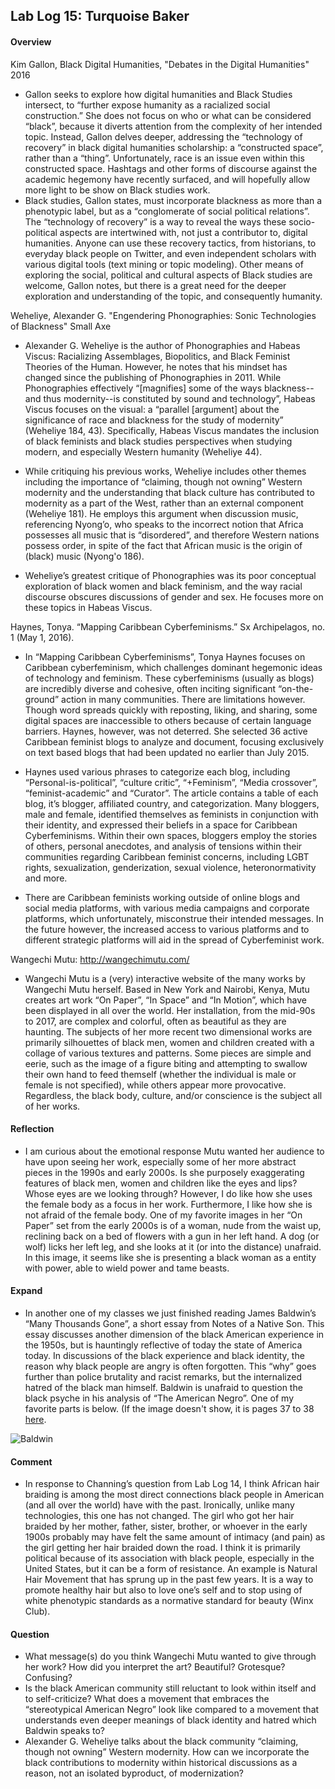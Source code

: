 ## Lab Log 15: Turquoise Baker

#### Overview

Kim Gallon, Black Digital Humanities, "Debates in the Digital Humanities" 2016

- Gallon seeks to explore how digital humanities and Black Studies intersect, to “further expose humanity as a racialized social construction.” She does not focus on who or what can be considered “black”, because it diverts attention from the complexity of her intended topic. Instead, Gallon delves deeper, addressing the “technology of recovery” in black digital humanities scholarship: a “constructed space”, rather than a “thing”. Unfortunately, race is an issue even within this constructed space. Hashtags and other forms of discourse against the academic hegemony have recently surfaced, and will hopefully allow more light to be show on Black studies work. 
- Black studies, Gallon states, must incorporate blackness as more than a phenotypic label, but as a “conglomerate of social political relations”. The “technology of recovery” is a way to reveal the ways these socio-political aspects are intertwined with, not just a contributor to, digital humanities. Anyone can use these recovery tactics, from historians, to everyday black people on Twitter, and even independent scholars with various digital tools (text mining or topic modeling). Other means of exploring the social, political and cultural aspects of Black studies are welcome, Gallon notes, but there is a great need for the deeper exploration and understanding of the topic, and consequently humanity. 

Weheliye, Alexander G. "Engendering Phonographies: Sonic Technologies of Blackness" Small Axe

- Alexander G. Weheliye is the author of Phonographies and Habeas Viscus: Racializing Assemblages, Biopolitics, and Black Feminist Theories of the Human. However, he notes that his mindset has changed since the publishing of Phonographies in 2011. While Phonographies effectively “[magnifies] some of the ways blackness--and thus modernity--is constituted by sound and technology”, Habeas Viscus focuses on the visual: a “parallel [argument] about the significance of race and blackness for the study of modernity” (Weheliye 184, 43). Specifically, Habeas Viscus mandates the inclusion of black feminists and black studies perspectives when studying modern, and especially Western humanity (Weheliye 44). 

- While critiquing his previous works, Weheliye includes other themes including the importance of “claiming, though not owning” Western modernity and the understanding that black culture has contributed to modernity as a part of the West, rather than an external component (Weheliye 181). He employs this argument when discussion music, referencing Nyong’o, who speaks to the incorrect notion that Africa possesses all music that is “disordered”, and therefore Western nations possess order, in spite of the fact that African music is the origin of (black) music (Nyong'o 186). 

- Weheliye’s greatest critique of Phonographies was its poor conceptual exploration of black women and black feminism, and the way racial discourse obscures discussions of gender and sex. He focuses more on these topics in Habeas Viscus.

Haynes, Tonya. “Mapping Caribbean Cyberfeminisms.” Sx Archipelagos, no. 1 (May 1, 2016).

- In “Mapping Caribbean Cyberfeminisms”, Tonya Haynes focuses on Caribbean cyberfeminism, which challenges dominant hegemonic ideas of technology and feminism. These cyberfeminisms (usually as blogs) are incredibly diverse and cohesive, often inciting significant “on-the-ground” action in many communities. There are limitations however. Though word spreads quickly with reposting, liking, and sharing, some digital spaces are inaccessible to others because of certain language barriers.  Haynes, however, was not deterred. She selected 36 active Caribbean feminist blogs to analyze and document, focusing exclusively on text based blogs that had been updated no earlier than July 2015.

- Haynes used various phrases to categorize each blog, including “Personal-is-political”, “culture critic”, “+Feminism”, “Media crossover”, “feminist-academic” and “Curator”. The article contains a table of each blog, it’s blogger, affiliated country, and categorization. Many bloggers, male and female, identified themselves as feminists in conjunction with their identity, and expressed their beliefs in a space for Caribbean Cyberfeminisms. Within their own spaces, bloggers employ the stories of others, personal anecdotes, and analysis of tensions within their communities regarding Caribbean feminist concerns, including LGBT rights, sexualization, genderization, sexual violence, heteronormativity and more.

- There are Caribbean feminists working outside of online blogs and social media platforms, with various media campaigns and corporate platforms, which unfortunately, misconstrue their intended messages. In the future however, the increased access to various platforms and to different strategic platforms will aid in the spread of Cyberfeminist work. 

Wangechi Mutu: http://wangechimutu.com/

- Wangechi Mutu is a (very) interactive website of the many works by Wangechi Mutu herself. Based in New York and Nairobi, Kenya, Mutu creates art work “On Paper”, “In Space” and “In Motion”, which have been displayed in all over the world. Her installation, from the mid-90s to 2017, are complex and colorful, often as beautiful as they are haunting. The subjects of her more recent two dimensional works are primarily silhouettes of black men, women and children created with a collage of various textures and patterns. Some pieces are simple and eerie, such as the image of a figure biting and attempting to swallow their own hand to feed themself (whether the individual is male or female is not specified), while others appear more provocative. Regardless, the black body, culture, and/or conscience is the subject all of her works. 

#### Reflection

- I am curious about the emotional response Mutu wanted her audience to have upon seeing her work, especially some of her more abstract pieces in the 1990s and early 2000s. Is she purposely exaggerating features of black men, women and children like the eyes and lips? Whose eyes are we looking through? However, I do like how she uses the female body as a focus in her work. Furthermore, I like how she is not afraid of the female body. One of my favorite images in her “On Paper” set from the early 2000s is of a woman, nude from the waist up, reclining back on a bed of flowers with a gun in her left hand. A dog (or wolf) licks her left leg, and she looks at it (or into the distance) unafraid. In this image, it seems like she is presenting a black woman as a entity with power, able to wield power and tame beasts. 

#### Expand
- In another one of my classes we just finished reading James Baldwin’s “Many Thousands Gone”, a short essay from Notes of a Native Son. This essay discusses another dimension of the black American experience in the 1950s, but is hauntingly reflective of today the state of America today. In discussions of the black experience and black identity, the reason why black people are angry is often forgotten. This “why” goes further than police brutality and racist remarks, but the internalized hatred of the black man himself. Baldwin is unafraid to question the black psyche in his analysis of “The American Negro”. One of my favorite parts is below. (If the image doesn't show, it is pages 37 to 38 [here](https://books.google.com/books?id=HDnxq1cyEq4C&pg=PA37&lpg=PA37&dq=let+us+refrain+from+inquiring+at+the+moment+whether+or+not+he+actually+exists+for+we+believe+that+he+exists+baldwin&source=bl&ots=zLpgDhtyNJ&sig=kpk90H4SWEBmvgq-OCZoKru0lNM&hl=en&sa=X&ved=0ahUKEwiP8J7JsLPTAhXEbSYKHRVzCmoQ6AEILzAE#v=onepage&q=let%20us%20refrain%20from%20inquiring%20at%20the%20moment%20whether%20or%20not%20he%20actually%20exists%20for%20we%20believe%20that%20he%20exists%20baldwin&f=false).

![Baldwin](https://lh3.googleusercontent.com/4QUfrKkyQiiaX9CAfZvQ_19nUbWgIwmclrILdKj3rrwW9xxBedQtOmpLn0IXJwlGnYQeNEe45S1Uxhfewdgia5JjfMnfUAVISjh9TedadAfiTLrQStoP35dEZDPOkhjmnWzlgGa4_VDBAt4d-mPoeCMXVQCWvD4v-NFSnj0GHiB-JNySNADL4GWEnRXNjNfPPAxVhFqmWQLBkfhobPCDsoLc9tkAgqKNb5dTjgcApej4CmfrM9rXt3IjenoSjJToXruCpXXfN5k__4ZJIISx_5-hAM7Hfhx0-7GvO0rOA_LuevBpF_WEdh3Q_BNqcT_aMb1-HVmb8kjXUr81CT1jKWHnUfRw_EvGuzjFdK3DGH4c3lfyXld5lrC0Yz2MEt0cGlVMqD4zoY0aN6HNHKhtWqmfoMq8JF-Rm1WjJo9mG2NMNql8qQfo4N1LPnv5CE4jGSlwnqJp2ol7V6AS8QbkjkoBNzRWW4uvIHofflejcWpsULbNCyqRUDXPngBCZqgBonUZY5sSdD6YixZSbiZFPqnQj6cwzHf9t1SEZ48DJLNueP2lyJEjSamEtnFgwwDx95kgZ1iOn-HtBzP8VoarlqAvFUFCTr-z4C-gIWHxRlH0sKzhOqM=w895-h630-no)

#### Comment

- In response to Channing’s question from Lab Log 14, I think African hair braiding is among the most direct connections black people in American (and all over the world) have with the past. Ironically, unlike many technologies, this one has not changed. The girl who got her hair braided by her mother, father, sister, brother, or whoever in the early 1900s probably may have felt the same amount of intimacy (and pain) as the girl getting her hair braided down the road. I think it is primarily political because of its association with black people, especially in the United States, but it can be a form of resistance. An example is Natural Hair Movement that has sprung up in the past few years. It is a way to promote healthy hair but also to love one’s self and to stop using of white phenotypic standards as a normative standard for beauty (Winx Club). 

#### Question

- What message(s) do you think Wangechi Mutu wanted to give through her work? How did you interpret the art? Beautiful? Grotesque? Confusing?
- Is the black American community still reluctant to look within itself and to self-criticize? What does a movement that embraces the “stereotypical American Negro” look like compared to a movement that understands even deeper meanings of black identity and hatred which Baldwin speaks to? 
- Alexander G. Weheliye talks about the black community “claiming, though not owning” Western modernity. How can we incorporate the black contributions to modernity within historical discussions as a reason, not an isolated byproduct, of modernization? 

